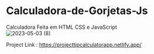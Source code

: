 # Calculadora-de-Gorjetas-Js
Calculadora Feita em HTML CSS e JavaScript
<br>
![2023-05-03 (8)](https://user-images.githubusercontent.com/112955398/235901911-702053c5-3f82-4b9e-b9cb-d040000a028e.png)

Project Link : https://projecttipcalculatorapp.netlify.app/

